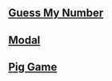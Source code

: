 ## <a href="https://kemaltekinnn.github.io/Front-End-Entry/Udemy/Javascript/Guess My Number/index.html"> Guess My Number </a>
## <a href="https://kemaltekinnn.github.io/Front-End-Entry/Udemy/Javascript/Modal/index.html"> Modal </a>
## <a href="https://kemaltekinnn.github.io/Front-End-Entry/Udemy/Javascript/Pig Game/index.html"> Pig Game </a>
